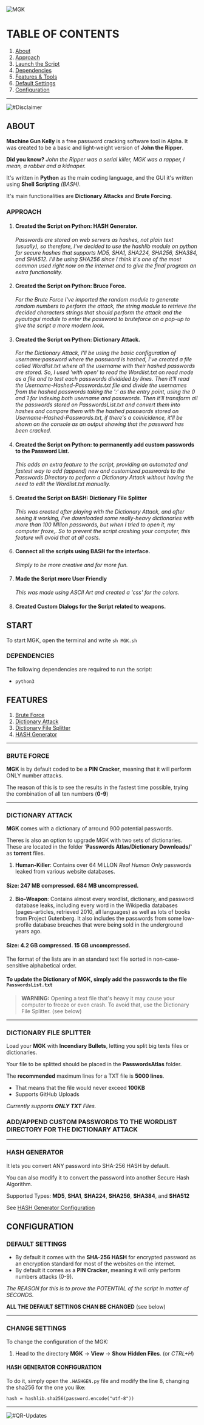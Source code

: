 
![MGK](https://user-images.githubusercontent.com/59540565/202909145-17b11452-9393-46fb-9031-939a03ac7172.png)
# TABLE OF CONTENTS
1. [About](#about)
2. [Approach](#approach)
3. [Launch the Script](#start)
4. [Dependencies](#dependencies)
5. [Features & Tools](#features)
6. [Default Settings](#default-settings)
7. [Configuration](#configuration)


----

![#Disclaimer](https://user-images.githubusercontent.com/59540565/202909148-f8ace8b2-47c0-4eb8-97d1-0b3d0ab9e324.png)

## ABOUT
**Machine Gun Kelly** is a free password cracking software tool in Alpha.
It was created to be a basic and light-weight version of **John the Ripper**.

**Did you know?**
*John the Ripper was a serial killer, MGK was a rapper, I mean, a robber and a kidnaper.*
 
It's written in **Python** as the main coding language, and the GUI it's written using **Shell Scripting** *(BASH)*.
 
It's main functionalities are **Dictionary Attacks** and **Brute Forcing**.

### APPROACH

 1. #### Created the Script on **Python**: **HASH Generator**.
 	*Passwords are stored on web servers as hashes, not plain text (usually), so therefore, I've decided to use the hashlib module on python for secure hashes that supports MD5, SHA1, SHA224, SHA256, SHA384, and SHA512. I'll be using SHA256 since I think it's one of the most common used right now on the internet and to give the final program an extra functionality.*
 2. #### Created the Script on **Python**: **Bruce Force**.
 	*For the Brute Force I've imported the random module to generate random numbers to perform the attack, the string module to retrieve the decided characters strings that should perform the attack and the pyautogui module to enter the password to bruteforce on a pop-up to give the script a more modern look.*
 3. #### Created the Script on **Python**: **Dictionary Attack**.
	*For the Dictionary Attack, I'll be using the basic configuration of username:password where the password is hashed, I've created a file called Wordlist.txt where all the username with their hashed passwords are stored. So, I used 'with open' to read the Wordlist.txt on read mode as a file and to test each passwords dividided by lines. Then it'll read the Username-Hashed-Passwords.txt file and divide the usernames from the hashed passwords taking the ':' as the entry point, using the 0 and 1 for indexing both username and passwords. Then it'll transform all the passwords stored on PasswordsList.txt and convert them into hashes and compare them with the hashed passwords stored on Username-Hashed-Passwords.txt, if there's a coinicidence, it'll be shown on the console as an output showing that the password has been cracked.*
 4. #### Created the Script on **Python**: to **permanently add custom passwords** to the Password List.
	 *This adds an extra feature to the script, providing an automated and fastest way to add (append) new and customized passwords to the Passwords Directory to perform a Dictionary Attack without having the need to edit the Wordlist.txt manually.*
 6. #### Created the Script on **BASH**: **Dictionary File Splitter** 
	*This was created after playing with the Dictionary Attack, and after seeing it working, I've downloaded some really-heavy dictionaries with more than 100 MIllon passwords, but when I tried to open it, my computer froze,. So to prevent the script crashing your computer, this feature will avoid that at all costs.*
 7. #### Connect all the scripts using **BASH** for the interface.
	 *Simply to be more creative and for more fun.*
 8. #### Made the Script more User Friendly
	 *This was made using ASCII Art and created a 'css' for the colors.*
 9. #### Created Custom Dialogs for the Script related to weapons.



## START
To start MGK, open the terminal and write `sh MGK.sh`

### DEPENDENCIES
The following dependencies are required to run the script:

 - `python3`
 

## FEATURES

1. [Brute Force](#brute-force)
2. [Dictionary Attack](#dictionary-attack)
3. [Dictionary File Splitter](#third-example)
4. [HASH Generator](#hash-generator)

---

### BRUTE FORCE

**MGK** is by default coded to be a **PIN Cracker**, meaning that it will perform ONLY number attacks.

The reason of this is to see the results in the fastest time possible, trying the combination of all ten numbers (**0-9**)

---
    
### DICTIONARY ATTACK
 
**MGK** comes with a dictionary of arround 900 potential passwords. 
 
 Theres is also an option to upgrade MGK with two sets of dictionaries.
 These are located in the folder '**Passwords Atlas/Dictionary Downloads/**' as **torrent** files.
 
1. **Human-Killer**: Contains over 64 MILLON *Real Human Only* passwords leaked from various website databases.
#### Size: 247 MB compressed. 684 MB uncompressed. 
2. **Bio-Weapon**: Contains almost every wordlist, dictionary, and password database leaks, including every word in the Wikipedia databases (pages-articles, retrieved 2010, all languages) as well as lots of books from Project Gutenberg. It also includes the passwords from some low-profile database breaches that were being sold in the underground years ago.
#### Size: 4.2 GB compressed. 15 GB uncompressed. 

The format of the lists are in an standard text file sorted in non-case-sensitive alphabetical order. 


#### To update the Dictionary of MGK, simply add the passwords to the file `PasswordsList.txt`

> **WARNING:** 
> Opening a text file that's heavy it may cause your computer to freeze or even crash.
>To avoid that, use the Dictionary File Splitter. (see below)

---

### DICTIONARY FILE SPLITTER
Load your **MGK** with **Incendiary Bullets**, letting you split big texts files or dictionaries.

Your file to be splitted should be placed in the **PasswordsAtlas** folder.

The **recommended** maximum lines for a TXT file is **5000 lines**.

 - That means that the file would never exceed **100KB** 
 - Supports GitHub   Uploads

*Currently supports **ONLY TXT** Files.*

### ADD/APPEND CUSTOM PASSWORDS TO THE WORDLIST DIRECTORY FOR THE DICTIONARY ATTACK

---

### HASH GENERATOR
It lets you convert ANY password into SHA-256 HASH by default. 

You can also modify it to convert the password into another Secure Hash Algorithm.

Supported Types: **MD5**, **SHA1**, **SHA224**, **SHA256**, **SHA384**, and **SHA512**

See [HASH Generator Configuration](#hash-generator-configuration)

## CONFIGURATION
### DEFAULT SETTINGS

- By default it comes with the **SHA-256 HASH** for encrypted password as an encryption standard for most of the websites on the internet.
- By default it comes as a **PIN Cracker**, meaning it will only perform numbers attacks (0-9).

*The REASON for this is to prove the POTENTIAL of the script in matter of SECONDS.*

**ALL THE DEFAULT SETTINGS CHAN BE CHANGED** (see below)

----

### CHANGE SETTINGS
To change the configuration of the MGK:

 1. Head to the directory **MGK** -> **View** -> **Show Hidden Files**. (or *CTRL+H*)

#### HASH GENERATOR CONFIGURATION
To do it, simply open the `.HASHGEN.py` file and modify the line 8, changing the sha256 for the one you like:

`hash = hashlib.sha256(password.encode("utf-8"))`

----


![#QR-Updates](https://user-images.githubusercontent.com/59540565/202909147-18280669-b8f3-406e-9c46-f616403a2c62.png)



